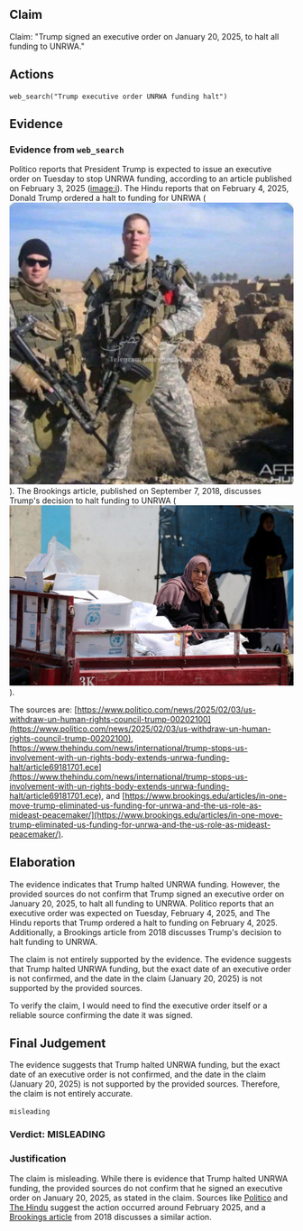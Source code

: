 ## Claim
Claim: "Trump signed an executive order on January 20, 2025, to halt all funding to UNRWA."

## Actions
```
web_search("Trump executive order UNRWA funding halt")
```

## Evidence
### Evidence from `web_search`
Politico reports that President Trump is expected to issue an executive order on Tuesday to stop UNRWA funding, according to an article published on February 3, 2025 (<image:i>). The Hindu reports that on February 4, 2025, Donald Trump ordered a halt to funding for UNRWA (![image 1](media/0.jpg)). The Brookings article, published on September 7, 2018, discusses Trump's decision to halt funding to UNRWA (![image 975](media/2025-07-20_10-06-1753006013-898051.jpg)).

The sources are: [https://www.politico.com/news/2025/02/03/us-withdraw-un-human-rights-council-trump-00202100](https://www.politico.com/news/2025/02/03/us-withdraw-un-human-rights-council-trump-00202100), [https://www.thehindu.com/news/international/trump-stops-us-involvement-with-un-rights-body-extends-unrwa-funding-halt/article69181701.ece](https://www.thehindu.com/news/international/trump-stops-us-involvement-with-un-rights-body-extends-unrwa-funding-halt/article69181701.ece), and [https://www.brookings.edu/articles/in-one-move-trump-eliminated-us-funding-for-unrwa-and-the-us-role-as-mideast-peacemaker/](https://www.brookings.edu/articles/in-one-move-trump-eliminated-us-funding-for-unrwa-and-the-us-role-as-mideast-peacemaker/).


## Elaboration
The evidence indicates that Trump halted UNRWA funding. However, the provided sources do not confirm that Trump signed an executive order on January 20, 2025, to halt all funding to UNRWA. Politico reports that an executive order was expected on Tuesday, February 4, 2025, and The Hindu reports that Trump ordered a halt to funding on February 4, 2025. Additionally, a Brookings article from 2018 discusses Trump's decision to halt funding to UNRWA.

The claim is not entirely supported by the evidence. The evidence suggests that Trump halted UNRWA funding, but the exact date of an executive order is not confirmed, and the date in the claim (January 20, 2025) is not supported by the provided sources.

To verify the claim, I would need to find the executive order itself or a reliable source confirming the date it was signed.


## Final Judgement
The evidence suggests that Trump halted UNRWA funding, but the exact date of an executive order is not confirmed, and the date in the claim (January 20, 2025) is not supported by the provided sources. Therefore, the claim is not entirely accurate.

`misleading`


### Verdict: MISLEADING

### Justification
The claim is misleading. While there is evidence that Trump halted UNRWA funding, the provided sources do not confirm that he signed an executive order on January 20, 2025, as stated in the claim. Sources like [Politico](https://www.politico.com/news/2025/02/03/us-withdraw-un-human-rights-council-trump-00202100) and [The Hindu](https://www.thehindu.com/news/international/trump-stops-us-involvement-with-un-rights-body-extends-unrwa-funding-halt/article69181701.ece) suggest the action occurred around February 2025, and a [Brookings article](https://www.brookings.edu/articles/in-one-move-trump-eliminated-us-funding-for-unrwa-and-the-us-role-as-mideast-peacemaker/) from 2018 discusses a similar action.
